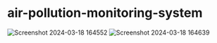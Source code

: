 # air-pollution-monitoring-system
![Screenshot 2024-03-18 164552](https://github.com/NandhiniKuruba/air-pollution-monitoring-system/assets/139787312/65e9b1cc-e639-4420-91bb-39db0d6576ed)
![Screenshot 2024-03-18 164639](https://github.com/NandhiniKuruba/air-pollution-monitoring-system/assets/139787312/920311f8-4215-43f5-9c44-222b49a14317)


